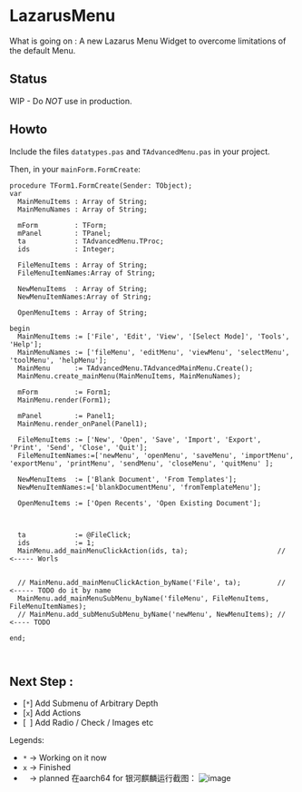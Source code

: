 # LazarusMenu

What is going on : A new Lazarus Menu Widget to overcome limitations of the default Menu.

## Status
WIP - Do *NOT* use in production.

## Howto 

Include the files `datatypes.pas` and `TAdvancedMenu.pas` in your project.

Then, in your `mainForm.FormCreate`:

```
procedure TForm1.FormCreate(Sender: TObject);
var
  MainMenuItems : Array of String;
  MainMenuNames : Array of String;

  mForm         : TForm;
  mPanel        : TPanel;
  ta            : TAdvancedMenu.TProc;
  ids           : Integer;

  FileMenuItems : Array of String;
  FileMenuItemNames:Array of String;

  NewMenuItems  : Array of String;
  NewMenuItemNames:Array of String;

  OpenMenuItems : Array of String;

begin
  MainMenuItems := ['File', 'Edit', 'View', '[Select Mode]', 'Tools', 'Help'];
  MainMenuNames := ['fileMenu', 'editMenu', 'viewMenu', 'selectMenu', 'toolMenu', 'helpMenu'];
  MainMenu      := TAdvancedMenu.TAdvancedMainMenu.Create();
  MainMenu.create_mainMenu(MainMenuItems, MainMenuNames);

  mForm         := Form1;
  MainMenu.render(Form1);

  mPanel        := Panel1;
  MainMenu.render_onPanel(Panel1);

  FileMenuItems := ['New', 'Open', 'Save', 'Import', 'Export', 'Print', 'Send', 'Close', 'Quit'];
  FileMenuItemNames:=['newMenu', 'openMenu', 'saveMenu', 'importMenu', 'exportMenu', 'printMenu', 'sendMenu', 'closeMenu', 'quitMenu' ];

  NewMenuItems  := ['Blank Document', 'From Templates'];
  NewMenuItemNames:=['blankDocumentMenu', 'fromTemplateMenu'];

  OpenMenuItems := ['Open Recents', 'Open Existing Document'];


  
  ta            := @FileClick;
  ids           := 1;
  MainMenu.add_mainMenuClickAction(ids, ta);                      // <----- Worls
  

  // MainMenu.add_mainMenuClickAction_byName('File', ta);         // <----- TODO do it by name
  MainMenu.add_mainMenuSubMenu_byName('fileMenu', FileMenuItems, FileMenuItemNames);
  // MainMenu.add_subMenuSubMenu_byName('newMenu', NewMenuItems); // <---- TODO

end;



```

## Next Step :

- [`*`] Add Submenu of Arbitrary Depth
- [`x`] Add Actions
- [` `] Add Radio / Check / Images etc

Legends:

- `*` -> Working on it now
- `x` -> Finished
- ` ` -> planned
在aarch64 for 银河麒麟运行截图：
![image](https://github.com/user-attachments/assets/bc395d6d-9ea2-4c0d-89bb-5d068971b550)
